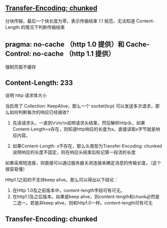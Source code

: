 ## [Transfer-Encoding: chunked](https://www.cnblogs.com/micro-chen/p/7183275.html)
分块传输，最后一个快长度为零，表示传输结束 1.1 规范，无法知道 Content-Length 的情况下判断传输结束

## pragma: no-cache （http 1.0 提供）和 Cache-Control: no-cache （http 1.1 提供）
强制页面不缓存

## Content-Length: 233
说明 http 请求体大小

当启用了 Collection: KeepAlive，那么一个 socket(tcp) 可以发送多次请求，那么如何判断每次的响应已经接收?

1. 先读请求头，一直到\r\n\r\n说明请求头结束，然后解析http头，如果Content-Length=x存在，则知道http响应的长度为x。直接读取x字节就是响应内容。

2. 如果Content-Length: x不存在，那么头类型为Transfer-Encoding: chunked说明响应的长度不固定，则在响应头结束后标记第一段流的长度

如果采用短连接，则直接可以通过服务器关闭连接来确定消息的传输长度。（这个很容易懂）

Http1.1之前的不支持keep alive。那么可以得出以下结论：
1. 在Http 1.0及之前版本中，content-length字段可有可无。
2. 在http1.1及之后版本。如果是keep alive，则content-length和chunk必然是二选一。若是非keep alive，则和http1.0一样。content-length可有可无

## Transfer-Encoding: chunked